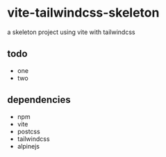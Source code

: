 # vite-tailwindcss-skeleton

a skeleton project using vite with tailwindcss

## todo

- one
- two

## dependencies

- npm
- vite
- postcss
- tailwindcss
- alpinejs

